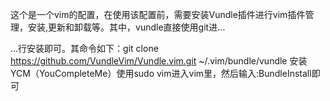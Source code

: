 这个是一个vim的配置，在使用该配置前，需要安装Vundle插件进行vim插件管理，安装,更新和卸载等。其中，vundle直接使用git进… 

…行安装即可。其命令如下：git clone https://github.com/VundleVim/Vundle.vim.git ~/.vim/bundle/vundle  安装YCM（YouCompleteMe）使用sudo vim进入vim里，然后输入:BundleInstall即可
